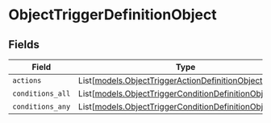 # ObjectTriggerDefinitionObject


## Fields

| Field                                                                                                            | Type                                                                                                             | Required                                                                                                         | Description                                                                                                      |
| ---------------------------------------------------------------------------------------------------------------- | ---------------------------------------------------------------------------------------------------------------- | ---------------------------------------------------------------------------------------------------------------- | ---------------------------------------------------------------------------------------------------------------- |
| `actions`                                                                                                        | List[[models.ObjectTriggerActionDefinitionObject](../models/objecttriggeractiondefinitionobject.md)]             | :heavy_minus_sign:                                                                                               | N/A                                                                                                              |
| `conditions_all`                                                                                                 | List[[models.ObjectTriggerConditionDefinitionObjectAll](../models/objecttriggerconditiondefinitionobjectall.md)] | :heavy_minus_sign:                                                                                               | N/A                                                                                                              |
| `conditions_any`                                                                                                 | List[[models.ObjectTriggerConditionDefinitionObjectAny](../models/objecttriggerconditiondefinitionobjectany.md)] | :heavy_minus_sign:                                                                                               | N/A                                                                                                              |